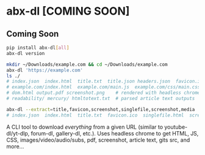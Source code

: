 # abx-dl [COMING SOON]

## Coming Soon

```bash
pip install abx-dl[all]
abx-dl version

mkdir ~/Downloads/example.com && cd ~/Downloads/example.com
abx-dl 'https://example.com'
ls ./
# index.json  index.html  title.txt  title.json headers.json  favicon.ico
# example.com/index.html  example.com/main.js  example.com/css/main.css warc/  # saved with wget-at
# dom.html output.pdf screenshot.png    # rendered with headless chrome
# readability/ mercury/ htmltotext.txt  # parsed article text outputs

abx-dl --extract=title,favicon,screenshot,singlefile,screenshot,media 'https://example.com'
# index.json  index.html  title.txt  favicon.ico  singlefile.html  screenshot.png  media/Some_video.mp4
```

A CLI tool to download *everything* from a given URL (similar to youtube-dl/yt-dlp, forum-dl, gallery-dl, etc.). Uses headless chrome to get HTML, JS, CSS, images/video/audio/subs, pdf, screenshot, article text, gits src, and more...
